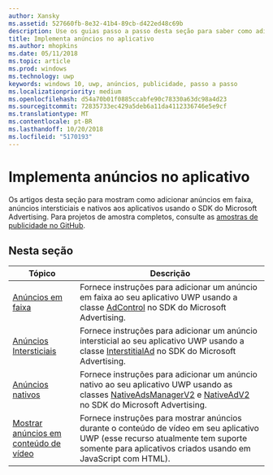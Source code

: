 ```yaml
---
author: Xansky
ms.assetid: 527660fb-8e32-41b4-89cb-d422ed48c69b
description: Use os guias passo a passo desta seção para saber como adicionar anúncios em faixa, anúncios intersticiais e nativos usando o SDK do Microsoft Advertising.
title: Implementa anúncios no aplicativo
ms.author: mhopkins
ms.date: 05/11/2018
ms.topic: article
ms.prod: windows
ms.technology: uwp
keywords: windows 10, uwp, anúncios, publicidade, passo a passo
ms.localizationpriority: medium
ms.openlocfilehash: d54a70b01f0885ccabfe90c78330a63dc98a4d23
ms.sourcegitcommit: 72835733ec429a5deb6a11da4112336746e5e9cf
ms.translationtype: MT
ms.contentlocale: pt-BR
ms.lasthandoff: 10/20/2018
ms.locfileid: "5170193"
---
```

# <a name="implement-ads-in-your-app"></a>Implementa anúncios no aplicativo

Os artigos desta seção para mostram como adicionar anúncios em faixa, anúncios intersticiais e nativos aos aplicativos usando o SDK do Microsoft Advertising. Para projetos de amostra completos, consulte as [amostras de publicidade no GitHub](http://aka.ms/githubads).

## <a name="in-this-section"></a>Nesta seção

|  Tópico    | Descrição |               
|----------|-------|
| [Anúncios em faixa](banner-ads.md)     | Fornece instruções para adicionar um anúncio em faixa ao seu aplicativo UWP usando a classe [AdControl](https://docs.microsoft.com/uwp/api/microsoft.advertising.winrt.ui.adcontrol) no SDK do Microsoft Advertising.        |
| [Anúncios Intersticiais](interstitial-ads.md)    | Fornece instruções para adicionar um anúncio intersticial ao seu aplicativo UWP usando a classe [InterstitialAd](https://docs.microsoft.com/uwp/api/microsoft.advertising.winrt.ui.interstitialad) no SDK do Microsoft Advertising.       |
| [Anúncios nativos](native-ads.md)       | Fornece instruções para adicionar um anúncio nativo ao seu aplicativo UWP usando as classes [NativeAdsManagerV2](https://docs.microsoft.com/uwp/api/microsoft.advertising.winrt.ui.nativeadsmanagerv2) e [NativeAdV2](https://docs.microsoft.com/uwp/api/microsoft.advertising.winrt.ui.nativeadv2) no SDK do Microsoft Advertising.  |
| [Mostrar anúncios em conteúdo de vídeo](add-advertisements-to-video-content.md)     |  Fornece instruções para mostrar anúncios durante o conteúdo de vídeo em seu aplicativo UWP (esse recurso atualmente tem suporte somente para aplicativos criados usando em JavaScript com HTML). |



 

 
